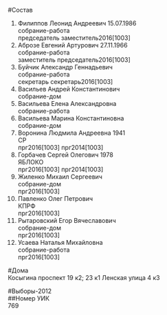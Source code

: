 #Состав  
1. Филиппов Леонид Андреевич 15.07.1986  
    собрание-работа  
    председатель заместитель2016[1003]  
2. Аброзе Евгений Артурович 27.11.1966  
    собрание-работа  
    заместитель председатель2016[1003]  
3. Буйчик Александр Геннадьевич  
    собрание-работа  
    секретарь секретарь2016[1003]  
4. Васильев Андрей Константинович  
    собрание-дом  
5. Васильева Елена Александровна  
    собрание-работа  
6. Васильева Марина Константиновна  
    собрание-дом  
7. Воронина Людмила Андреевна 1941  
    СР  
    прг2016[1003] прг2014[1003]  
8. Горбачев Сергей Олегович 1978  
    ЯБЛОКО  
    прг2016[1003] прг2014[1003]  
9. Жиленко Михаил Сергеевич  
    собрание-дом  
    прг2016[1003]  
10. Павленко Олег Петрович  
    КПРФ  
    прг2016[1003]  
11. Рытаровский Егор Вячеславович  
    собрание-дом  
    прг2016[1003]  
12. Усаева Наталья Михайловна  
    собрание-работа  
    прг2016[1003]  
  
#Дома  
Косыгина проспект 19 к2; 23 к1 Ленская улица 4 к3  
  
#Выборы-2012  
##Номер УИК  
769  
